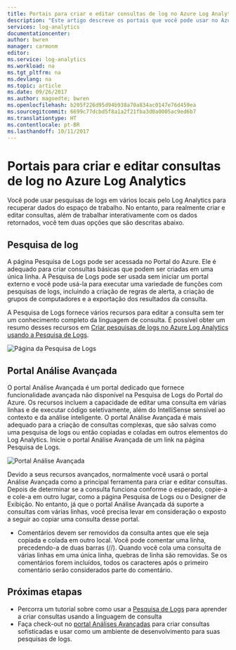 ```yaml
---
title: Portais para criar e editar consultas de log no Azure Log Analytics | Microsoft Docs
description: "Este artigo descreve os portais que você pode usar no Azure Log Analytics para criar e editar pesquisas de logs."
services: log-analytics
documentationcenter: 
author: bwren
manager: carmonm
editor: 
ms.service: log-analytics
ms.workload: na
ms.tgt_pltfrm: na
ms.devlang: na
ms.topic: article
ms.date: 09/26/2017
ms.author: magoedte; bwren
ms.openlocfilehash: b205f226d95d94b938a70a834ac0147e76d459ea
ms.sourcegitcommit: 6699c77dcbd5f8a1a2f21fba3d0a0005ac9ed6b7
ms.translationtype: HT
ms.contentlocale: pt-BR
ms.lasthandoff: 10/11/2017
---
```

# <a name="portals-for-creating-and-editing-log-queries-in-azure-log-analytics"></a>Portais para criar e editar consultas de log no Azure Log Analytics

Você pode usar pesquisas de logs em vários locais pelo Log Analytics para recuperar dados do espaço de trabalho.  No entanto, para realmente criar e editar consultas, além de trabalhar interativamente com os dados retornados, você tem duas opções que são descritas abaixo.  

## <a name="log-search"></a>Pesquisa de log 
A página Pesquisa de Logs pode ser acessada no Portal do Azure.  Ele é adequado para criar consultas básicas que podem ser criadas em uma única linha.  A Pesquisa de Logs pode ser usada sem iniciar um portal externo e você pode usá-la para executar uma variedade de funções com pesquisas de logs, incluindo a criação de regras de alerta, a criação de grupos de computadores e a exportação dos resultados da consulta.  

A Pesquisa de Logs fornece vários recursos para editar a consulta sem ter um conhecimento completo da linguagem de consulta.  É possível obter um resumo desses recursos em [Criar pesquisas de logs no Azure Log Analytics usando a Pesquisa de Logs](log-analytics-log-search-log-search-portal.md).


![Página da Pesquisa de Logs](media/log-analytics-log-search-portals/log-search-portal.png)

## <a name="advanced-analytics-portal"></a>Portal Análise Avançada
O portal Análise Avançada é um portal dedicado que fornece funcionalidade avançada não disponível na Pesquisa de Logs do Portal do Azure.  Os recursos incluem a capacidade de editar uma consulta em várias linhas e de executar código seletivamente, além do IntelliSense sensível ao contexto e da análise inteligente.  O portal Análise Avançada é mais adequado para a criação de consultas complexas, que são salvas como uma pesquisa de logs ou então copiadas e coladas em outros elementos do Log Analytics.  Inicie o portal Análise Avançada de um link na página Pesquisa de Logs.

![Portal Análise Avançada](media/log-analytics-log-search-portals/advanced-analytics-portal.png)


Devido a seus recursos avançados, normalmente você usará o portal Análise Avançada como a principal ferramenta para criar e editar consultas.  Depois de determinar se a consulta funciona conforme o esperado, copie-a e cole-a em outro lugar, como a página Pesquisa de Logs ou o Designer de Exibição.  No entanto, já que o portal Análise Avançada dá suporte a consultas com várias linhas, você precisa levar em consideração o exposto a seguir ao copiar uma consulta desse portal.

- Comentários devem ser removidos da consulta antes que ele seja copiada e colada em outro local.  Você pode comentar uma linha, precedendo-a de duas barras (//).  Quando você cola uma consulta de várias linhas em uma única linha, quebras de linha são removidas.  Se os comentários forem incluídos, todos os caracteres após o primeiro comentário serão considerados parte do comentário.


## <a name="next-steps"></a>Próximas etapas

- Percorra um tutorial sobre como usar a [Pesquisa de Logs](log-analytics-tutorial-viewdata.md) para aprender a criar consultas usando a linguagem de consulta
- Faça check-out no [portal Análises Avançadas](https://go.microsoft.com/fwlink/?linkid=856587) para criar consultas sofisticadas e usar como um ambiente de desenvolvimento para suas pesquisas de logs.

